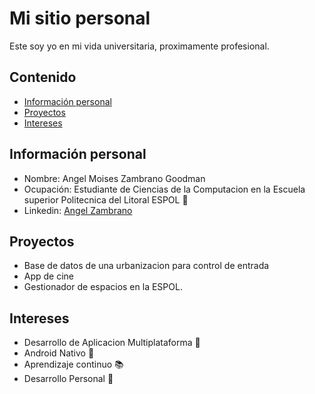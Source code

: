 # Mi sitio personal

Este soy yo en mi vida universitaria, proximamente profesional.

## Contenido 
* [Información personal](#información-personal)
* [Proyectos](#proyectos)
* [Intereses](#intereses)
  
## Información personal

* Nombre: Angel Moises Zambrano Goodman
* Ocupación: Estudiante de Ciencias de la Computacion en la Escuela superior Politecnica del Litoral ESPOL 🐢
* Linkedin: [Angel Zambrano](https://www.linkedin.com/in/anzagood/)

## Proyectos

* Base de datos de una urbanizacion para control de entrada
* App de cine 
* Gestionador de espacios en la ESPOL. 

## Intereses
* Desarrollo de Aplicacion Multiplataforma 📱
* Android Nativo 🤖
* Aprendizaje continuo 📚
* Desarrollo Personal 🌱
